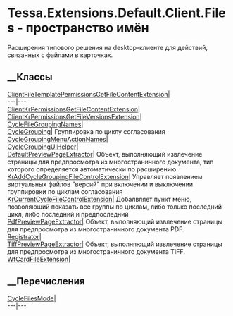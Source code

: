 # Tessa.Extensions.Default.Client.Files - пространство имён
Расширения типового решения на desktop-клиенте для действий, связанных с
файлами в карточках.
##  __Классы
[ClientFileTemplatePermissionsGetFileContentExtension](T_Tessa_Extensions_Default_Client_Files_ClientFileTemplatePermissionsGetFileContentExtension.htm)|  
---|---  
[ClientKrPermissionsGetFileContentExtension](T_Tessa_Extensions_Default_Client_Files_ClientKrPermissionsGetFileContentExtension.htm)|  
[ClientKrPermissionsGetFileVersionsExtension](T_Tessa_Extensions_Default_Client_Files_ClientKrPermissionsGetFileVersionsExtension.htm)|  
[CycleFileGroupingNames](T_Tessa_Extensions_Default_Client_Files_CycleFileGroupingNames.htm)|  
[CycleGrouping](T_Tessa_Extensions_Default_Client_Files_CycleGrouping.htm)|
Группировка по циклу согласования  
[CycleGroupingMenuActionNames](T_Tessa_Extensions_Default_Client_Files_CycleGroupingMenuActionNames.htm)|  
[CycleGroupingUIHelper](T_Tessa_Extensions_Default_Client_Files_CycleGroupingUIHelper.htm)|  
[DefaultPreviewPageExtractor](T_Tessa_Extensions_Default_Client_Files_DefaultPreviewPageExtractor.htm)|
Объект, выполняющий извлечение страницы для предпросмотра из многостраничного
документа, тип которого определяется автоматически по расширению.  
[KrAddCycleGroupingFileControlExtension](T_Tessa_Extensions_Default_Client_Files_KrAddCycleGroupingFileControlExtension.htm)|
Управляет появлением виртуальных файлов "версий" при включении и выключении
группировки по циклам согласования  
[KrCurrentCycleFileControlExtension](T_Tessa_Extensions_Default_Client_Files_KrCurrentCycleFileControlExtension.htm)|
Добалвляет пункт меню, позволяющий показать все группы по циклам, либо только
последний цикл, либо последний и предпоследний  
[PdfPreviewPageExtractor](T_Tessa_Extensions_Default_Client_Files_PdfPreviewPageExtractor.htm)|
Объект, выполняющий извлечение страницы для предпросмотра из многостраничного
документа PDF.  
[Registrator](T_Tessa_Extensions_Default_Client_Files_Registrator.htm)|  
[TiffPreviewPageExtractor](T_Tessa_Extensions_Default_Client_Files_TiffPreviewPageExtractor.htm)|
Объект, выполняющий извлечение страницы для предпросмотра из многостраничного
документа TIFF.  
[WfCardFileExtension](T_Tessa_Extensions_Default_Client_Files_WfCardFileExtension.htm)|  
## __Перечисления
[CycleFilesMode](T_Tessa_Extensions_Default_Client_Files_CycleFilesMode.htm)|  
---|---
